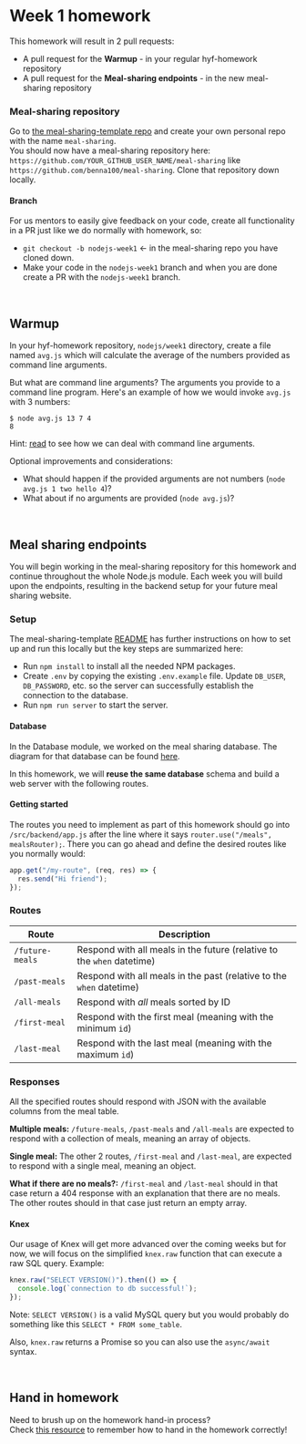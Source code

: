 # Week 1 homework

This homework will result in 2 pull requests:

- A pull request for the **Warmup** - in your regular hyf-homework repository
- A pull request for the **Meal-sharing endpoints** - in the new meal-sharing repository

### **Meal-sharing repository**

Go to [the meal-sharing-template repo](https://github.com/HackYourFuture-CPH/meal-sharing-template/generate) and create your own personal repo with the name `meal-sharing`. <br/>
You should now have a meal-sharing repository here: `https://github.com/YOUR_GITHUB_USER_NAME/meal-sharing` like `https://github.com/benna100/meal-sharing`. Clone that repository down locally.

#### Branch

For us mentors to easily give feedback on your code, create all functionality in a PR just like we do normally with homework, so:

- `git checkout -b nodejs-week1` <- in the meal-sharing repo you have cloned down.
- Make your code in the `nodejs-week1` branch and when you are done create a PR with the `nodejs-week1` branch.

<br/>

## **Warmup**

In your hyf-homework repository, `nodejs/week1` directory, create a file named `avg.js` which will calculate the average of the numbers provided as command line arguments.

But what are command line arguments? The arguments you provide to a command line program. Here's an example of how we would invoke `avg.js` with 3 numbers:

```
$ node avg.js 13 7 4
8
```

Hint: [read](https://tecadmin.net/how-to-parse-command-line-arguments-in-nodejs/) to see how we can deal with command line arguments.

Optional improvements and considerations:

- What should happen if the provided arguments are not numbers (`node avg.js 1 two hello 4`)?
- What about if no arguments are provided (`node avg.js`)?

<br/>

## **Meal sharing endpoints**

You will begin working in the meal-sharing repository for this homework and continue throughout the whole Node.js module. Each week you will build upon the endpoints, resulting in the backend setup for your future meal sharing website.

### **Setup**

The meal-sharing-template [README](https://github.com/HackYourFuture-CPH/meal-sharing-template#readme) has further instructions on how to set up and run this locally but the key steps are summarized here:

- Run `npm install` to install all the needed NPM packages.
- Create `.env` by copying the existing `.env.example` file. Update `DB_USER`, `DB_PASSWORD`, etc. so the server can successfully establish the connection to the database.
- Run `npm run server` to start the server.

#### **Database**

In the Database module, we worked on the meal sharing database. The diagram for that database can be found [here](https://dbdiagram.io/d/5f0460690425da461f045a29).

In this homework, we will **reuse the same database** schema and build a web server with the following routes.

#### **Getting started**

The routes you need to implement as part of this homework should go into `/src/backend/app.js` after the line where it says `router.use("/meals", mealsRouter);`. There you can go ahead and define the desired routes like you normally would:

```js
app.get("/my-route", (req, res) => {
  res.send("Hi friend");
});
```

### **Routes**

| Route           | Description                                                            |
| --------------- | ---------------------------------------------------------------------- |
| `/future-meals` | Respond with all meals in the future (relative to the `when` datetime) |
| `/past-meals`   | Respond with all meals in the past (relative to the `when` datetime)   |
| `/all-meals`    | Respond with _all_ meals sorted by ID                                  |
| `/first-meal`   | Respond with the first meal (meaning with the minimum `id`)            |
| `/last-meal`    | Respond with the last meal (meaning with the maximum `id`)             |

### **Responses**

All the specified routes should respond with JSON with the available columns from the meal table.

**Multiple meals:** `/future-meals`, `/past-meals` and `/all-meals` are expected to respond with a collection of meals, meaning an array of objects.

**Single meal:** The other 2 routes, `/first-meal` and `/last-meal`, are expected to respond with a single meal, meaning an object.

**What if there are no meals?:** `/first-meal` and `/last-meal` should in that case return a 404 response with an explanation that there are no meals.
The other routes should in that case just return an empty array.

#### **Knex**

Our usage of Knex will get more advanced over the coming weeks but for now, we will focus on the simplified `knex.raw` function that can execute a raw SQL query. Example:

```js
knex.raw("SELECT VERSION()").then(() => {
  console.log(`connection to db successful!`);
});
```

Note: `SELECT VERSION()` is a valid MySQL query but you would probably do something like this `SELECT * FROM some_table`.

Also, `knex.raw` returns a Promise so you can also use the `async/await` syntax.

<br/>

## Hand in homework

Need to brush up on the homework hand-in process?<br/>
Check [this resource](https://github.com/HackYourFuture-CPH/Git/blob/main/homework-submission.md) to remember how to hand in the homework correctly!
